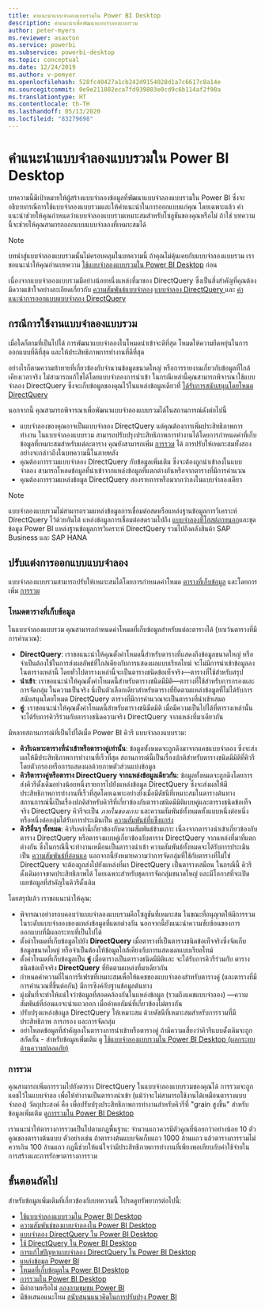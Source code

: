 ```yaml
---
title: คำแนะนำแบบจำลองแบบรวมใน Power BI Desktop
description: คำแนะนำเพื่อพัฒนาแบบจำลองแบบรวม
author: peter-myers
ms.reviewer: asaxton
ms.service: powerbi
ms.subservice: powerbi-desktop
ms.topic: conceptual
ms.date: 12/24/2019
ms.author: v-pemyer
ms.openlocfilehash: 528fc40427a1cb242d9154028d1a7c6617c8a14e
ms.sourcegitcommit: 0e9e211082eca7fd939803e0cd9c6b114af2f90a
ms.translationtype: HT
ms.contentlocale: th-TH
ms.lasthandoff: 05/13/2020
ms.locfileid: "83279698"
---
```

# <a name="composite-model-guidance-in-power-bi-desktop"></a>คำแนะนำแบบจำลองแบบรวมใน Power BI Desktop

บทความนี้มีเป้าหมายให้ผู้สร้างแบบจำลองข้อมูลที่พัฒนาแบบจำลองแบบรวมใน Power BI ซึ่งจะอธิบายกรณีการใช้แบบจำลองแบบรวมและให้คำแนะนำในการออกแบบแก่คุณ โดยเฉพาะแล้ว คำแนะนำช่วยให้คุณกำหนดว่าแบบจำลองแบบรวมเหมาะสมสำหรับโซลูชันของคุณหรือไม่ ถ้าใช่ บทความนี้จะช่วยให้คุณสามารถออกแบบแบบจำลองที่เหมาะสมได้

> [!NOTE]
> บทนำสู่แบบจำลองแบบรวมนั้นไม่ครอบคลุมในบทความนี้ ถ้าคุณไม่คุ้นเคยกับแบบจำลองแบบรวม เราขอแนะนำให้คุณอ่านบทความ [ใช้แบบจำลองแบบรวมใน Power BI Desktop](../transform-model/desktop-composite-models.md) ก่อน
>
> เนื่องจากแบบจำลองแบบรวมมีอย่างน้อยหนึ่งแหล่งที่มาของ DirectQuery ซึ่งเป็นสิ่งสำคัญที่คุณต้องมีความเข้าใจอย่างละเอียดเกี่ยวกับ [ความสัมพันธ์แบบจำลอง](../transform-model/desktop-relationships-understand.md) [แบบจำลอง DirectQuery ](../connect-data/desktop-directquery-about.md)และ [คำแนะนำการออกแบบแบบจำลอง DirectQuery](directquery-model-guidance.md)

## <a name="composite-model-use-cases"></a>กรณีการใช้งานแบบจำลองแบบรวม

เมื่อใดก็ตามที่เป็นไปได้ การพัฒนาแบบจำลองในโหมดนำเข้าจะดีที่สุด โหมดให้ความยืดหยุ่นในการออกแบบที่ดีที่สุด และให้ประสิทธิภาพการทำงานที่ดีที่สุด

อย่างไรก็ตามความท้าทายที่เกี่ยวข้องกับจำนวนข้อมูลขนาดใหญ่ หรือการรายงานเกี่ยวกับข้อมูลที่ใกล้เคียงเวลาจริง ไม่สามารถแก้ไขได้โดยแบบจำลองการนำเข้า ในกรณีเหล่านี้คุณสามารถพิจารณาใช้แบบจำลอง DirectQuery ซึ่งจะเก็บข้อมูลของคุณไว้ในแหล่งข้อมูลเดียวที่ [ได้รับการสนับสนุนโดยโหมด DirectQuery](../connect-data/power-bi-data-sources.md)

นอกจากนี้ คุณสามารถพิจารณาเพื่อพัฒนาแบบจำลองแบบรวมได้ในสถานการณ์ดังต่อไปนี้

- แบบจำลองของคุณอาจเป็นแบบจำลอง DirectQuery แต่คุณต้องการเพิ่มประสิทธิภาพการทำงาน ในแบบจำลองแบบรวม สามารถปรับปรุงประสิทธิภาพการทำงานได้โดยการกำหนดค่าที่เก็บข้อมูลที่เหมาะสมสำหรับแต่ละตาราง คุณยังสามารถเพิ่ม [การรวม](../transform-model/desktop-aggregations.md) ได้ การปรับให้เหมาะสมทั้งสองอย่างจะกล่าวถึงในบทความนี้ในภายหลัง
- คุณต้องการรวมแบบจำลอง DirectQuery กับข้อมูลเพิ่มเติม ซึ่งจะต้องถูกนำเข้าลงในแบบจำลอง สามารถโหลดข้อมูลที่นำเข้าจากแหล่งข้อมูลที่แตกต่างกันหรือจากตารางที่มีการคำนวณ
- คุณต้องการรวมแหล่งข้อมูล DirectQuery สองรายการหรือมากกว่าลงในแบบจำลองเดียว

> [!NOTE]
> แบบจำลองแบบรวมไม่สามารถรวมแหล่งข้อมูลการเชื่อมต่อสดหรือแหล่งฐานข้อมูลการวิเคราะห์ DirectQuery ไว้ด้วยกันได้ แหล่งข้อมูลการเชื่อมต่อสดรวมไปถึง [แบบจำลองที่โฮสต์ภายนอก](../connect-data/service-datasets-understand.md#external-hosted-models)และชุดข้อมูล Power BI แหล่งฐานข้อมูลการวิเคราะห์ DirectQuery รวมไปถึงคลังสินค้า SAP Business และ SAP HANA

## <a name="optimize-model-design"></a>ปรับแต่งการออกแบบแบบจำลอง

แบบจำลองแบบรวมสามารถปรับให้เหมาะสมได้โดยการกำหนดค่าโหมด [ตารางที่เก็บข้อมูล](../transform-model/desktop-storage-mode.md) และโดยการเพิ่ม [การรวม ](../transform-model/desktop-aggregations.md)

### <a name="table-storage-mode"></a>โหมดตารางที่เก็บข้อมูล

ในแบบจำลองแบบรวม คุณสามารถกำหนดค่าโหมดที่เก็บข้อมูลสำหรับแต่ละตารางได้ (ยกเว้นตารางที่มีการคำนวณ):

- **DirectQuery**: เราขอแนะนำให้คุณตั้งค่าโหมดนี้สำหรับตารางที่แสดงถึงข้อมูลขนาดใหญ่ หรือจำเป็นต้องใช้ในการส่งผลลัพธ์ที่ใกล้เคียงกับการแสดงผลแบบเรียลไทม์ จะไม่มีการนำเข้าข้อมูลลงในตารางเหล่านี้ โดยทั่วไปตารางเหล่านี้จะเป็นตารางชนิดข้อเท็จจริง—ตารางที่ใช้สำหรับสรุป
- **นำเข้า**: เราขอแนะนำให้คุณตั้งค่าโหมดนี้สำหรับตารางชนิดมีมิติ—ตารางที่ใช้สำหรับการกรองและการจัดกลุ่ม ในความเป็นจริง นี่เป็นตัวเลือกเดียวสำหรับตารางที่ยึดตามแหล่งข้อมูลที่ไม่ได้รับการสนับสนุนโดยโหมด DirectQuery ตารางที่มีการคำนวณจะเป็นตารางที่นำเข้าเสมอ
- **คู่**: เราขอแนะนำให้คุณตั้งค่าโหมดนี้สำหรับตารางชนิมีดมิติ เมื่อมีความเป็นไปได้ที่ตารางเหล่านั้นจะได้รับการคิวรีร่วมกับตารางชนิดความจริง DirectQuery จากแหล่งที่มาเดียวกัน

มีหลายสถานการณ์ที่เป็นไปได้เมื่อ Power BI คิวรี แบบจำลองแบบรวม:

- **คิวรีเฉพาะตารางที่นำเข้าหรือตารางคู่เท่านั้น**: ข้อมูลทั้งหมดจะถูกดึงมาจากแคชแบบจำลอง ซึ่งจะส่งผลให้มีประสิทธิภาพการทำงานที่เร็วที่สุด สถานการณ์นี้เป็นเรื่องปกติสำหรับตารางชนิดมีมิติที่คิวรีโดยตัวกรองหรือการแสดงผลด้วยภาพตัวส่วนแบ่งข้อมูล
- **คิวรีตารางคู่หรือตาราง DirectQuery จากแหล่งข้อมูลเดียวกัน**: ข้อมูลทั้งหมดจะถูกดึงโดยการส่งคิวรีดั้งเดิมอย่างน้อยหนึ่งรายการไปยังแหล่งข้อมูล DirectQuery ซึ่งจะส่งผลให้มีประสิทธิภาพการทำงานที่เร็วที่สุดโดยเฉพาะอย่างยิ่งเมื่อมีดัชนีที่เหมาะสมในตารางต้นทาง สถานการณ์นี้เป็นเรื่องปกติสำหรับคิวรีที่เกี่ยวข้องกับตารางชนิดมีมิติแบบคู่และตารางชนิดข้อเท็จจริง DirectQuery คิวรีจะเป็น _ภายในของเกาะ_ และความสัมพันธ์ทั้งหมดทั้งแบบหนึ่งต่อหนึ่งหรือหนึ่งต่อกลุ่มได้รับการประเมินเป็น [ความสัมพันธ์ที่แข็งแกร่ง](../transform-model/desktop-relationships-understand.md#strong-relationships)
- **คิวรีอื่นๆ ทั้งหมด**: คิวรีเหล่านี้เกี่ยวข้องกับความสัมพันธ์ข้ามเกาะ เนื่องจากตารางนำเข้าเกี่ยวข้องกับตาราง DirectQuery หรือตารางแบบคู่เกี่ยวข้องกับตาราง DirectQuery จากแหล่งที่มาที่แตกต่างกัน ซึ่งในกรณีนี้จะทำงานเหมือนเป็นตารางนำเข้า ความสัมพันธ์ทั้งหมดจะได้รับการประเมินเป็น [ความสัมพันธ์ที่อ่อนแอ](../transform-model/desktop-relationships-understand.md#weak-relationships) นอกจากนี้ยังหมายความว่าการจัดกลุ่มที่ใช้กับตารางที่ไม่ใช่ DirectQuery จะต้องถูกส่งไปยังแหล่งที่มา DirectQuery เป็นตารางเสมือน ในกรณีนี้ คิวรีดั้งเดิมอาจขาดประสิทธิภาพได้ โดยเฉพาะสำหรับชุดการจัดกลุ่มขนาดใหญ่ และมีโอกาสที่จะเปิดเผยข้อมูลที่สำคัญในคิวรีดั้งเดิม

โดยสรุปแล้ว เราขอแนะนำให้คุณ:

- พิจารณาอย่างรอบคอบว่าแบบจำลองแบบรวมคือโซลูชันที่เหมาะสม ในขณะที่อนุญาตให้มีการรวมในระดับแบบจำลองของแหล่งข้อมูลที่แตกต่างกัน นอกจากนี้ยังแนะนำความซับซ้อนของการออกแบบที่มีผลกระทบที่เป็นไปได้
- ตั้งค่าโหมดที่เก็บข้อมูลไปยัง **DirectQuery** เมื่อตารางที่เป็นตารางชนิดข้อเท็จจริงซึ่งจัดเก็บข้อมูลขนาดใหญ่ หรือจำเป็นต้องให้ข้อมูลใกล้เคียงกับการแสดงผลแบบเรียลไทม์
- ตั้งค่าโหมดที่เก็บข้อมูลเป็น **คู่** เมื่อตารางเป็นตารางชนิดมีมิติและ จะได้รับการคิวรีร่วมกับ ตารางชนิดข้อเท็จจริง **DirectQuery** ที่ยึดตามแหล่งที่มาเดียวกัน
- กำหนดค่าความถี่ในการรีเฟรชที่เหมาะสมเพื่อให้แคชของแบบจำลองสำหรับตารางคู่ (และตารางที่มีการคำนวณที่ขึ้นต่อกัน) มีการซิงค์กับฐานข้อมูลต้นทาง
- มุ่งมั่นที่จะทำให้แน่ใจว่าข้อมูลที่สอดคล้องกันในแหล่งข้อมูล (รวมถึงแคชแบบจำลอง) —ความสัมพันธ์ที่อ่อนแอจะนำแถวออก เมื่อค่าคอลัมน์ที่เกี่ยวข้องไม่ตรงกัน
- ปรับปรุงแหล่งข้อมูล DirectQuery ให้เหมาะสม ด้วยดัชนีที่เหมาะสมสำหรับการรวมที่มีประสิทธิภาพ การกรอง และการจัดกลุ่ม
- อย่าโหลดข้อมูลที่สำคัญลงในตารางการนำเข้าหรือตารางคู่ ถ้ามีความเสี่ยงว่าคิวรีแบบดั้งเดิมจะถูกสกัดกั้น - สำหรับข้อมูลเพิ่มเติม ดู [ใช้แบบจำลองแบบรวมใน Power BI Desktop (ผลกระทบด้านความปลอดภัย)](../transform-model/desktop-composite-models.md#security-implications)

### <a name="aggregations"></a>การรวม

คุณสามารถเพิ่มการรวมไปยังตาราง DirectQuery ในแบบจำลองแบบรวมของคุณได้ การรวมจะถูกแคชไว้ในแบบจำลอ เพื่อให้ทำงานเป็นตารางนำเข้า (แม้ว่าจะไม่สามารถใช้งานได้เหมือนตารางแบบจำลอง) วัตถุประสงค์ คือ เพื่อปรับปรุงประสิทธิภาพการทำงานสำหรับคิวรีที่ "grain สูงขึ้น" สำหรับข้อมูลเพิ่มเติม ดู[การรวมใน Power BI Desktop](../transform-model/desktop-aggregations.md)

เราแนะนำให้ตารางการรวมเป็นไปตามกฎพื้นฐาน: จำนวนแถวควรมีตัวคูณที่น้อยกว่าอย่างน้อย 10 ตัวคูณของตารางต้นแบบ ตัวอย่างเช่น ถ้าตารางต้นแบบจัดเก็บแถว 1000 ล้านแถว แล้วตารางการรวมไม่ควรเกิน 100 ล้านแถว กฎนี้ช่วยให้แน่ใจว่ามีประสิทธิภาพการทำงานที่เพียงพอเทียบกับค่าใช้จ่ายในการสร้างและการรักษาตารางการรวม

## <a name="next-steps"></a>ขั้นตอนถัดไป

สำหรับข้อมูลเพิ่มเติมที่เกี่ยวข้องกับบทความนี้ โปรดดูทรัพยากรต่อไปนี้:

- [ใช้แบบจำลองแบบรวมใน Power BI Desktop](../transform-model/desktop-composite-models.md)
- [ความสัมพันธ์ของแบบจำลองใน Power BI Desktop](../transform-model/desktop-relationships-understand.md)
- [แบบจำลอง DirectQuery ใน Power BI Desktop](../connect-data/desktop-directquery-about.md)
- [ใช้ DirectQuery ใน Power BI Desktop](../connect-data/desktop-use-directquery.md)
- [การแก้ไขปัญหาแบบจำลอง DirectQuery ใน Power BI Desktop](../connect-data/desktop-directquery-troubleshoot.md)
- [แหล่งข้อมูล Power BI](../connect-data/power-bi-data-sources.md)
- [โหมดที่เก็บข้อมูลใน Power BI Desktop](../transform-model/desktop-storage-mode.md)
- [การรวมใน Power BI Desktop](../transform-model/desktop-aggregations.md)
- มีคำถามหรือไม่ [ลองถามชุมชน Power BI](https://community.powerbi.com/)
- มีข้อเสนอแนะไหม [สนับสนุนแนวคิดในการปรับปรุง Power BI](https://ideas.powerbi.com)
